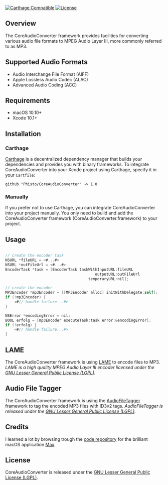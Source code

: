 [![Carthage Compatible](https://img.shields.io/badge/Carthage-compatible-4BC51D.svg?style=flat)](https://github.com/Carthage/Carthage)
[![License](https://img.shields.io/github/license/phisto/CoreAudioConverter.svg)](https://github.com/Phisto/CoreAudioConverter)

## Overview

The CoreAudioConverter framework provides facilities for converting various audio file formats to MPEG Audio Layer III, 
more commonly referred to as MP3.

## Supported Audio Formats

-  Audio Interchange File Format (AIFF)
-  Apple Lossless Audio Codec (ALAC)
-  Advanced Audio Coding (ACC)

## Requirements

-  macOS 10.10+
-  Xcode 10.1+
  
## Installation

### Carthage

[Carthage](https://github.com/Carthage/Carthage) is a decentralized dependency manager that builds your dependencies and provides you with binary frameworks. To integrate CoreAudioConverter into your Xcode project using Carthage, specify it in your `Cartfile`:

```ogdl
github "Phisto/CoreAudioConverter" ~> 1.0
```

### Manually

If you prefer not to use Carthage, you can integrate CoreAudioConverter into your project manually.
You only need to build and add the CoreAudioConverter framework (CoreAudioConverter.framework) to your project. 

## Usage

```objectivec

// create the encoder task
NSURL *fileURL = <#...#>
NSURL *outFileUrl = <#...#>
EncoderTask *task = [EncoderTask taskWithInputURL:fileURL
                                        outputURL:outFileUrl
                                     temporaryURL:nil];

// create the encoder
MP3Encoder *mp3Encoder = [[MP3Encoder alloc] initWithDelegate:self];
if (!mp3Encoder) {
    <#// handle failure...#>
}

NSError *encodingError = nil;
BOOL erfolg = [mp3Encoder executeTask:task error:&encodingError];
if (!erfolg) {
    <#// handle failure...#>
}

```

## LAME

The CoreAudioConverter framework is using [LAME](http://lame.sourceforge.net/) to encode files to MP3.
*LAME is a high quality MPEG Audio Layer III encoder licensed under the [GNU Lesser General Public License (LGPL)](https://www.gnu.org/licenses/).*

## Audio File Tagger 

The CoreAudioConverter framework is using the [AudioFileTagger](https://github.com/Phisto/AudioFileTagger) framework to tag the encoded MP3 files with ID3v2 tags.
*AudioFileTagger is released under the [GNU Lesser General Public License (LGPL)](https://www.gnu.org/licenses/).*

## Credits

I learned a lot by browsing trough the [code repository](https://github.com/sbooth/Max) for the brilliant macOS application [Max](https://sbooth.org/Max/).

## License

CoreAudioConverter is released under the [GNU Lesser General Public License (LGPL)](https://www.gnu.org/licenses/). 
